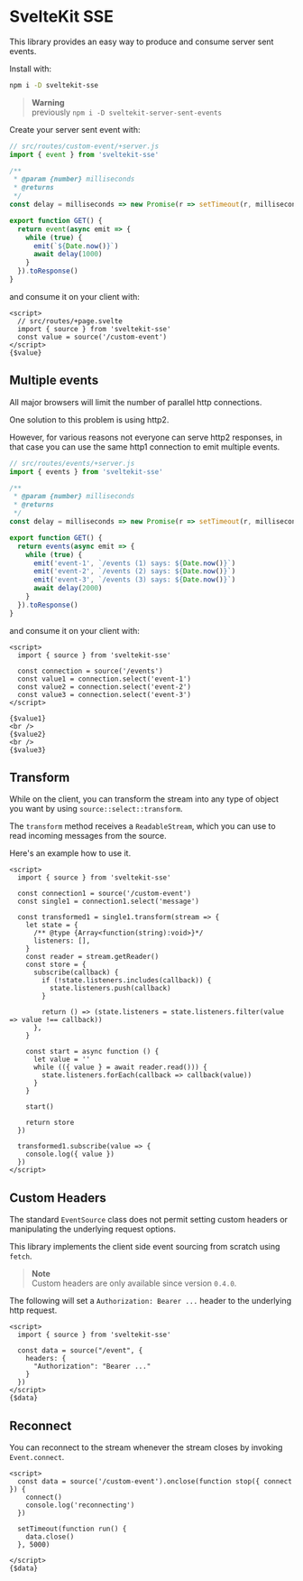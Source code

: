 # SvelteKit SSE

This library provides an easy way to produce and consume server sent events.

Install with:

```sh
npm i -D sveltekit-sse
```

> **Warning**\
> previously `npm i -D sveltekit-server-sent-events`

Create your server sent event with:

```js
// src/routes/custom-event/+server.js
import { event } from 'sveltekit-sse'

/**
 * @param {number} milliseconds
 * @returns
 */
const delay = milliseconds => new Promise(r => setTimeout(r, milliseconds))

export function GET() {
  return event(async emit => {
    while (true) {
      emit(`${Date.now()}`)
      await delay(1000)
    }
  }).toResponse()
}

```

and consume it on your client with:

```svelte
<script>
  // src/routes/+page.svelte
  import { source } from 'sveltekit-sse'
  const value = source('/custom-event')
</script>
{$value}
```

## Multiple events

All major browsers will limit the number of parallel http connections.

One solution to this problem is using http2.

However, for various reasons not everyone can serve http2 responses, in that case you can use the same http1 connection to emit multiple events.

```js
// src/routes/events/+server.js
import { events } from 'sveltekit-sse'

/**
 * @param {number} milliseconds
 * @returns
 */
const delay = milliseconds => new Promise(r => setTimeout(r, milliseconds))

export function GET() {
  return events(async emit => {
    while (true) {
      emit('event-1', `/events (1) says: ${Date.now()}`)
      emit('event-2', `/events (2) says: ${Date.now()}`)
      emit('event-3', `/events (3) says: ${Date.now()}`)
      await delay(2000)
    }
  }).toResponse()
}
```

and consume it on your client with:

```svelte
<script>
  import { source } from 'sveltekit-sse'

  const connection = source('/events')
  const value1 = connection.select('event-1')
  const value2 = connection.select('event-2')
  const value3 = connection.select('event-3')
</script>

{$value1}
<br />
{$value2}
<br />
{$value3}
```

## Transform

While on the client, you can transform the stream into any type of object you want by using `source::select::transform`.

The `transform` method receives a `ReadableStream`, which you can use to read incoming messages from the source.

Here's an example how to use it.

```svelte
<script>
  import { source } from 'sveltekit-sse'

  const connection1 = source('/custom-event')
  const single1 = connection1.select('message')

  const transformed1 = single1.transform(stream => {
    let state = {
      /** @type {Array<function(string):void>}*/
      listeners: [],
    }
    const reader = stream.getReader()
    const store = {
      subscribe(callback) {
        if (!state.listeners.includes(callback)) {
          state.listeners.push(callback)
        }

        return () => (state.listeners = state.listeners.filter(value => value !== callback))
      },
    }

    const start = async function () {
      let value = ''
      while (({ value } = await reader.read())) {
        state.listeners.forEach(callback => callback(value))
      }
    }

    start()

    return store
  })

  transformed1.subscribe(value => {
    console.log({ value })
  })
</script>
```


## Custom Headers

The standard `EventSource` class does not permit setting custom headers or manipulating the underlying request options.

This library implements the client side event sourcing from scratch using `fetch`.

> **Note**\
> Custom headers are only available since version `0.4.0`.

The following will set a `Authorization: Bearer ...` header to the underlying http request.

```svelte
<script>
  import { source } from 'sveltekit-sse'

  const data = source("/event", {
    headers: {
      "Authorization": "Bearer ..."
    }
  })
</script>
{$data}
```

## Reconnect

You can reconnect to the stream whenever the stream closes by invoking `Event.connect`.

```svelte
<script>
  const data = source('/custom-event').onclose(function stop({ connect }) {
    connect()
    console.log('reconnecting')
  })

  setTimeout(function run() {
    data.close()
  }, 5000)

</script>
{$data}
```
